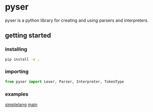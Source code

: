 # pyser

pyser is a python library for creating and using parsers and interpreters.

## getting started

### installing

```bash
pip install -e .
```

### importing

```python
from pyser import Lexer, Parser, Interpreter, TokenType
```

### examples

[simplelang](simplelang/simp.py)
[main](main.py)